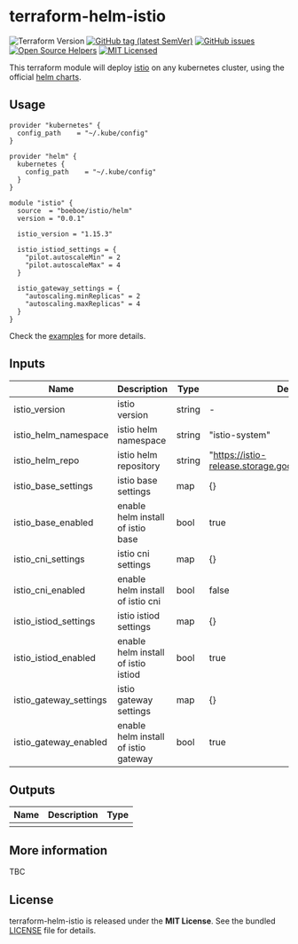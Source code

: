 # terraform-helm-istio

![Terraform Version](https://img.shields.io/badge/terraform-≥_1.0.0-blueviolet)
[![GitHub tag (latest SemVer)](https://img.shields.io/github/v/tag/boeboe/terraform-helm-istio?label=registry)](https://registry.terraform.io/modules/boeboe/istio/helm)
[![GitHub issues](https://img.shields.io/github/issues/boeboe/terraform-helm-istio)](https://github.com/boeboe/terraform-helm-istio/issues)
[![Open Source Helpers](https://www.codetriage.com/boeboe/terraform-helm-istio/badges/users.svg)](https://www.codetriage.com/boeboe/terraform-helm-istio)
[![MIT Licensed](https://img.shields.io/badge/license-MIT-green.svg)](https://tldrlegal.com/license/mit-license)

This terraform module will deploy [istio](https://istio.io) on any kubernetes cluster, using the official [helm charts](https://artifacthub.io/packages/search?org=istio).


## Usage

``` hcl
provider "kubernetes" {
  config_path    = "~/.kube/config"
}

provider "helm" {
  kubernetes {
    config_path    = "~/.kube/config"
  }
}

module "istio" {
  source  = "boeboe/istio/helm"
  version = "0.0.1"

  istio_version = "1.15.3"

  istio_istiod_settings = {
    "pilot.autoscaleMin" = 2
    "pilot.autoscaleMax" = 4
  }
  
  istio_gateway_settings = {
    "autoscaling.minReplicas" = 2
    "autoscaling.maxReplicas" = 4
  }
}
```

Check the [examples](examples) for more details.

## Inputs


| Name | Description | Type | Default | Required |
|------|-------------|------|---------|----------|
| istio_version | istio version | string | - | true |
| istio_helm_namespace | istio helm namespace | string | "istio-system" | false |
| istio_helm_repo | istio helm repository | string | "https://istio-release.storage.googleapis.com/charts" | false |
| istio_base_settings | istio base settings | map | {} | false |
| istio_base_enabled | enable helm install of istio base | bool | true | false |
| istio_cni_settings | istio cni settings | map | {} | false |
| istio_cni_enabled | enable helm install of istio cni | bool | false | false |
| istio_istiod_settings | istio istiod settings | map | {} | false |
| istio_istiod_enabled | enable helm install of istio istiod | bool | true | false |
| istio_gateway_settings | istio gateway settings | map | {} | false |
| istio_gateway_enabled | enable helm install of istio gateway | bool | true | false |



## Outputs

| Name | Description | Type |
|------|-------------|------|
|||


## More information

TBC

## License

terraform-helm-istio is released under the **MIT License**. See the bundled [LICENSE](LICENSE) file for details.
